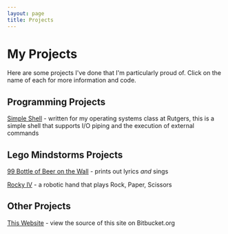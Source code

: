 ```yaml
---
layout: page
title: Projects
---
```


# My Projects

Here are some projects I've done that I'm particularly proud of. Click on the
name of each for more information and code.

## Programming Projects

[Simple Shell](/projects/simpleshell) - written for my operating systems class at
Rutgers, this is a simple shell that supports I/O piping and the execution of
external commands

## Lego Mindstorms Projects

[99 Bottle of Beer on the Wall](/projects/99bottles) - prints out lyrics *and* sings

[Rocky IV](/projects/rocky4) - a robotic hand that plays Rock, Paper, Scissors

## Other Projects

[This Website](https://bitbucket.org/robotmlg/mattgoldman.us) - view the source of this site on Bitbucket.org
